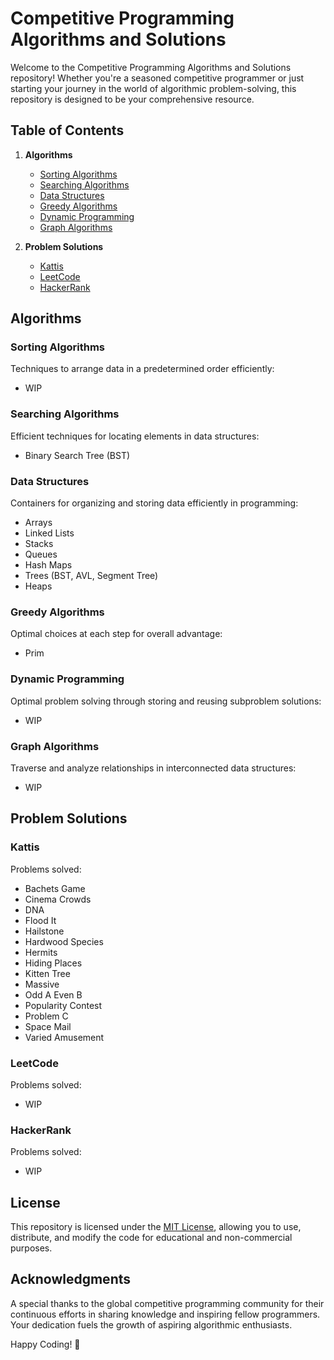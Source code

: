 # Competitive Programming Algorithms and Solutions

Welcome to the Competitive Programming Algorithms and Solutions repository! Whether you're a seasoned competitive programmer or just starting your journey in the world of algorithmic problem-solving, this repository is designed to be your comprehensive resource.

## Table of Contents

1. **Algorithms**
   - [Sorting Algorithms](#sorting-algorithms)
   - [Searching Algorithms](#searching-algorithms)
   - [Data Structures](#data-structures)
   - [Greedy Algorithms](#greedy-algorithms)
   - [Dynamic Programming](#dynamic-programming)
   - [Graph Algorithms](#graph-algorithms)

2. **Problem Solutions**
   - [Kattis](#kattis)
   - [LeetCode](#leetcode)
   - [HackerRank](#hackerrank)

## Algorithms

### Sorting Algorithms
Techniques to arrange data in a predetermined order efficiently:
- WIP

### Searching Algorithms
Efficient techniques for locating elements in data structures:
- Binary Search Tree (BST)

### Data Structures
Containers for organizing and storing data efficiently in programming:
- Arrays
- Linked Lists
- Stacks
- Queues
- Hash Maps
- Trees (BST, AVL, Segment Tree)
- Heaps

### Greedy Algorithms
Optimal choices at each step for overall advantage:
- Prim

### Dynamic Programming
Optimal problem solving through storing and reusing subproblem solutions:
- WIP

### Graph Algorithms
Traverse and analyze relationships in interconnected data structures:
- WIP

## Problem Solutions

### Kattis
Problems solved:
- Bachets Game
- Cinema Crowds
- DNA
- Flood It
- Hailstone
- Hardwood Species
- Hermits
- Hiding Places
- Kitten Tree
- Massive
- Odd A Even B
- Popularity Contest
- Problem C
- Space Mail
- Varied Amusement

### LeetCode
Problems solved:
- WIP

### HackerRank
Problems solved:
- WIP

## License
This repository is licensed under the [MIT License](LICENSE), allowing you to use, distribute, and modify the code for educational and non-commercial purposes.

## Acknowledgments
A special thanks to the global competitive programming community for their continuous efforts in sharing knowledge and inspiring fellow programmers. Your dedication fuels the growth of aspiring algorithmic enthusiasts.

Happy Coding! 🚀
